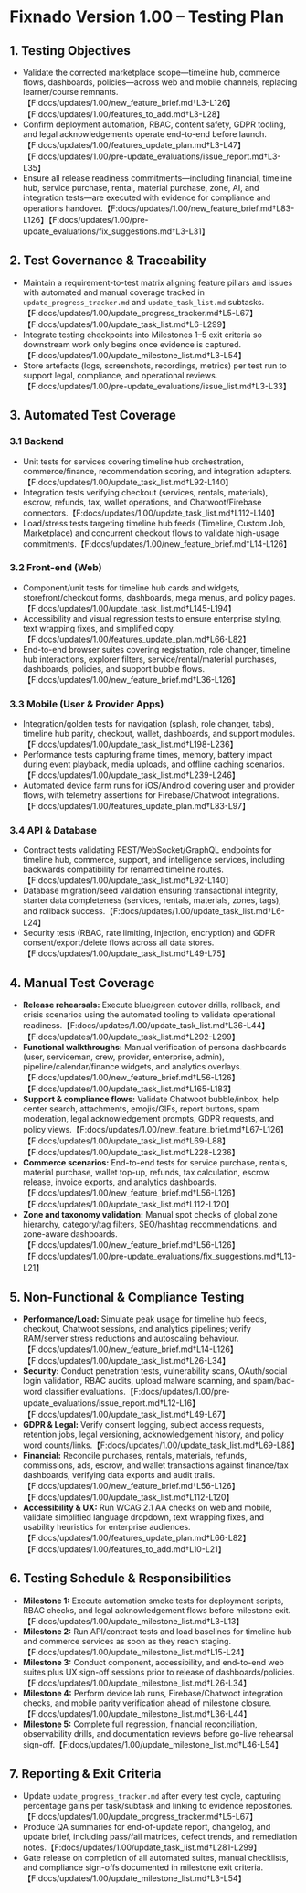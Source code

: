 # Fixnado Version 1.00 – Testing Plan

## 1. Testing Objectives
- Validate the corrected marketplace scope—timeline hub, commerce flows, dashboards, policies—across web and mobile channels, replacing learner/course remnants.【F:docs/updates/1.00/new_feature_brief.md†L3-L126】【F:docs/updates/1.00/features_to_add.md†L3-L28】
- Confirm deployment automation, RBAC, content safety, GDPR tooling, and legal acknowledgements operate end-to-end before launch.【F:docs/updates/1.00/features_update_plan.md†L3-L47】【F:docs/updates/1.00/pre-update_evaluations/issue_report.md†L3-L35】
- Ensure all release readiness commitments—including financial, timeline hub, service purchase, rental, material purchase, zone, AI, and integration tests—are executed with evidence for compliance and operations handover.【F:docs/updates/1.00/new_feature_brief.md†L83-L126】【F:docs/updates/1.00/pre-update_evaluations/fix_suggestions.md†L3-L31】

## 2. Test Governance & Traceability
- Maintain a requirement-to-test matrix aligning feature pillars and issues with automated and manual coverage tracked in `update_progress_tracker.md` and `update_task_list.md` subtasks.【F:docs/updates/1.00/update_progress_tracker.md†L5-L67】【F:docs/updates/1.00/update_task_list.md†L6-L299】
- Integrate testing checkpoints into Milestones 1–5 exit criteria so downstream work only begins once evidence is captured.【F:docs/updates/1.00/update_milestone_list.md†L3-L54】
- Store artefacts (logs, screenshots, recordings, metrics) per test run to support legal, compliance, and operational reviews.【F:docs/updates/1.00/pre-update_evaluations/issue_list.md†L3-L33】

## 3. Automated Test Coverage
### 3.1 Backend
- Unit tests for services covering timeline hub orchestration, commerce/finance, recommendation scoring, and integration adapters.【F:docs/updates/1.00/update_task_list.md†L92-L140】
- Integration tests verifying checkout (services, rentals, materials), escrow, refunds, tax, wallet operations, and Chatwoot/Firebase connectors.【F:docs/updates/1.00/update_task_list.md†L112-L140】
- Load/stress tests targeting timeline hub feeds (Timeline, Custom Job, Marketplace) and concurrent checkout flows to validate high-usage commitments.【F:docs/updates/1.00/new_feature_brief.md†L14-L126】

### 3.2 Front-end (Web)
- Component/unit tests for timeline hub cards and widgets, storefront/checkout forms, dashboards, mega menus, and policy pages.【F:docs/updates/1.00/update_task_list.md†L145-L194】
- Accessibility and visual regression tests to ensure enterprise styling, text wrapping fixes, and simplified copy.【F:docs/updates/1.00/features_update_plan.md†L66-L82】
- End-to-end browser suites covering registration, role changer, timeline hub interactions, explorer filters, service/rental/material purchases, dashboards, policies, and support bubble flows.【F:docs/updates/1.00/new_feature_brief.md†L36-L126】

### 3.3 Mobile (User & Provider Apps)
- Integration/golden tests for navigation (splash, role changer, tabs), timeline hub parity, checkout, wallet, dashboards, and support modules.【F:docs/updates/1.00/update_task_list.md†L198-L236】
- Performance tests capturing frame times, memory, battery impact during event playback, media uploads, and offline caching scenarios.【F:docs/updates/1.00/update_task_list.md†L239-L246】
- Automated device farm runs for iOS/Android covering user and provider flows, with telemetry assertions for Firebase/Chatwoot integrations.【F:docs/updates/1.00/features_update_plan.md†L83-L97】

### 3.4 API & Database
- Contract tests validating REST/WebSocket/GraphQL endpoints for timeline hub, commerce, support, and intelligence services, including backwards compatibility for renamed timeline routes.【F:docs/updates/1.00/update_task_list.md†L92-L140】
- Database migration/seed validation ensuring transactional integrity, starter data completeness (services, rentals, materials, zones, tags), and rollback success.【F:docs/updates/1.00/update_task_list.md†L6-L24】
- Security tests (RBAC, rate limiting, injection, encryption) and GDPR consent/export/delete flows across all data stores.【F:docs/updates/1.00/update_task_list.md†L49-L75】

## 4. Manual Test Coverage
- **Release rehearsals:** Execute blue/green cutover drills, rollback, and crisis scenarios using the automated tooling to validate operational readiness.【F:docs/updates/1.00/update_task_list.md†L36-L44】【F:docs/updates/1.00/update_task_list.md†L292-L299】
- **Functional walkthroughs:** Manual verification of persona dashboards (user, serviceman, crew, provider, enterprise, admin), pipeline/calendar/finance widgets, and analytics overlays.【F:docs/updates/1.00/new_feature_brief.md†L56-L126】【F:docs/updates/1.00/update_task_list.md†L165-L183】
- **Support & compliance flows:** Validate Chatwoot bubble/inbox, help center search, attachments, emojis/GIFs, report buttons, spam moderation, legal acknowledgement prompts, GDPR requests, and policy views.【F:docs/updates/1.00/new_feature_brief.md†L67-L126】【F:docs/updates/1.00/update_task_list.md†L69-L88】【F:docs/updates/1.00/update_task_list.md†L228-L236】
- **Commerce scenarios:** End-to-end tests for service purchase, rentals, material purchase, wallet top-up, refunds, tax calculation, escrow release, invoice exports, and analytics dashboards.【F:docs/updates/1.00/new_feature_brief.md†L56-L126】【F:docs/updates/1.00/update_task_list.md†L112-L120】
- **Zone and taxonomy validation:** Manual spot checks of global zone hierarchy, category/tag filters, SEO/hashtag recommendations, and zone-aware dashboards.【F:docs/updates/1.00/new_feature_brief.md†L56-L126】【F:docs/updates/1.00/pre-update_evaluations/fix_suggestions.md†L13-L21】

## 5. Non-Functional & Compliance Testing
- **Performance/Load:** Simulate peak usage for timeline hub feeds, checkout, Chatwoot sessions, and analytics pipelines; verify RAM/server stress reductions and autoscaling behaviour.【F:docs/updates/1.00/new_feature_brief.md†L14-L126】【F:docs/updates/1.00/update_task_list.md†L26-L34】
- **Security:** Conduct penetration tests, vulnerability scans, OAuth/social login validation, RBAC audits, upload malware scanning, and spam/bad-word classifier evaluations.【F:docs/updates/1.00/pre-update_evaluations/issue_report.md†L12-L16】【F:docs/updates/1.00/update_task_list.md†L49-L67】
- **GDPR & Legal:** Verify consent logging, subject access requests, retention jobs, legal versioning, acknowledgement history, and policy word counts/links.【F:docs/updates/1.00/update_task_list.md†L69-L88】
- **Financial:** Reconcile purchases, rentals, materials, refunds, commissions, ads, escrow, and wallet transactions against finance/tax dashboards, verifying data exports and audit trails.【F:docs/updates/1.00/new_feature_brief.md†L56-L126】【F:docs/updates/1.00/update_task_list.md†L112-L120】
- **Accessibility & UX:** Run WCAG 2.1 AA checks on web and mobile, validate simplified language dropdown, text wrapping fixes, and usability heuristics for enterprise audiences.【F:docs/updates/1.00/features_update_plan.md†L66-L82】【F:docs/updates/1.00/features_to_add.md†L10-L21】

## 6. Testing Schedule & Responsibilities
- **Milestone 1:** Execute automation smoke tests for deployment scripts, RBAC checks, and legal acknowledgement flows before milestone exit.【F:docs/updates/1.00/update_milestone_list.md†L3-L13】
- **Milestone 2:** Run API/contract tests and load baselines for timeline hub and commerce services as soon as they reach staging.【F:docs/updates/1.00/update_milestone_list.md†L15-L24】
- **Milestone 3:** Conduct component, accessibility, and end-to-end web suites plus UX sign-off sessions prior to release of dashboards/policies.【F:docs/updates/1.00/update_milestone_list.md†L26-L34】
- **Milestone 4:** Perform device lab runs, Firebase/Chatwoot integration checks, and mobile parity verification ahead of milestone closure.【F:docs/updates/1.00/update_milestone_list.md†L36-L44】
- **Milestone 5:** Complete full regression, financial reconciliation, observability drills, and documentation reviews before go-live rehearsal sign-off.【F:docs/updates/1.00/update_milestone_list.md†L46-L54】

## 7. Reporting & Exit Criteria
- Update `update_progress_tracker.md` after every test cycle, capturing percentage gains per task/subtask and linking to evidence repositories.【F:docs/updates/1.00/update_progress_tracker.md†L5-L67】
- Produce QA summaries for end-of-update report, changelog, and update brief, including pass/fail matrices, defect trends, and remediation notes.【F:docs/updates/1.00/update_task_list.md†L281-L299】
- Gate release on completion of all automated suites, manual checklists, and compliance sign-offs documented in milestone exit criteria.【F:docs/updates/1.00/update_milestone_list.md†L3-L54】
